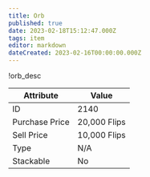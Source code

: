 ```yaml
---
title: Orb
published: true
date: 2023-02-18T15:12:47.000Z
tags: item
editor: markdown
dateCreated: 2023-02-16T00:00:00.000Z
---
```


!orb_desc

|Attribute|Value|
|-|-|
|ID|2140|
|Purchase Price|20,000 Flips|
|Sell Price|10,000 Flips|
|Type|N/A|
|Stackable|No|

